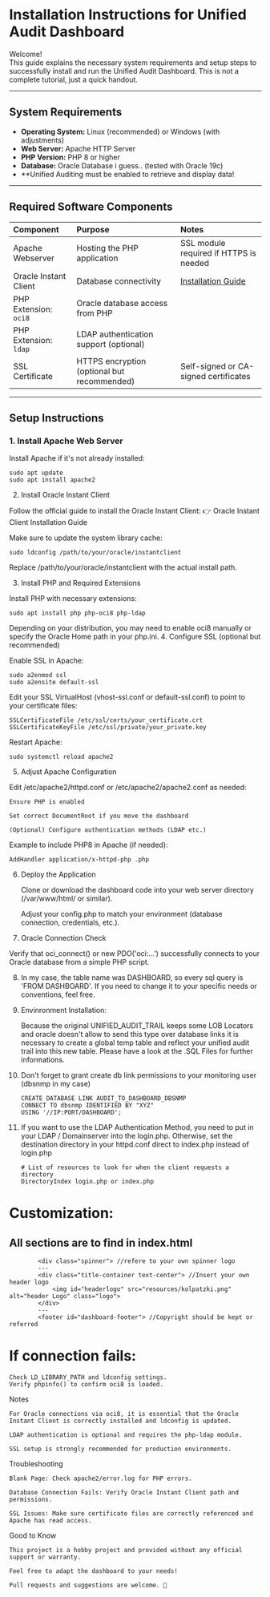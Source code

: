 # Installation Instructions for Unified Audit Dashboard

Welcome!  
This guide explains the necessary system requirements and setup steps to successfully install and run the Unified Audit Dashboard. This is not a complete tutorial, just a quick handout.

---

## System Requirements

- **Operating System:** Linux (recommended) or Windows (with adjustments)
- **Web Server:** Apache HTTP Server
- **PHP Version:** PHP 8 or higher
- **Database:** Oracle Database i guess.. (tested with Oracle 19c)
- **Unified Auditing must be enabled to retrieve and display data!

---

## Required Software Components

| Component | Purpose | Notes |
|:---|:---|:---|
| Apache Webserver | Hosting the PHP application | SSL module required if HTTPS is needed |
| Oracle Instant Client | Database connectivity | [Installation Guide](https://oracle-base.com/articles/misc/oracle-instant-client-installation) |
| PHP Extension: `oci8` | Oracle database access from PHP | |
| PHP Extension: `ldap` | LDAP authentication support (optional) | |
| SSL Certificate | HTTPS encryption (optional but recommended) | Self-signed or CA-signed certificates |

---

## Setup Instructions

### 1. Install Apache Web Server
Install Apache if it's not already installed:

    sudo apt update
    sudo apt install apache2

2. Install Oracle Instant Client

Follow the official guide to install the Oracle Instant Client: 👉 Oracle Instant Client Installation Guide

Make sure to update the system library cache:

    sudo ldconfig /path/to/your/oracle/instantclient

Replace /path/to/your/oracle/instantclient with the actual install path.

3. Install PHP and Required Extensions

Install PHP with necessary extensions:

    sudo apt install php php-oci8 php-ldap

Depending on your distribution, you may need to enable oci8 manually or specify the Oracle Home path in your php.ini.
4. Configure SSL (optional but recommended)

Enable SSL in Apache:

    sudo a2enmod ssl
    sudo a2ensite default-ssl

Edit your SSL VirtualHost (vhost-ssl.conf or default-ssl.conf) to point to your certificate files:

    SSLCertificateFile /etc/ssl/certs/your_certificate.crt
    SSLCertificateKeyFile /etc/ssl/private/your_private.key

Restart Apache:

    sudo systemctl reload apache2

5. Adjust Apache Configuration

Edit /etc/apache2/httpd.conf or /etc/apache2/apache2.conf as needed:

    Ensure PHP is enabled

    Set correct DocumentRoot if you move the dashboard

    (Optional) Configure authentication methods (LDAP etc.)

Example to include PHP8 in Apache (if needed):

    AddHandler application/x-httpd-php .php

6. Deploy the Application

   Clone or download the dashboard code into your web server directory (/var/www/html/ or similar).

   Adjust your config.php to match your environment (database connection, credentials, etc.).
   

8. Oracle Connection Check

Verify that oci_connect() or new PDO('oci:...') successfully connects to your Oracle database from a simple PHP script.

8. In my case, the table name was DASHBOARD, so every sql query is 'FROM DASHBOARD'. If you need to change it to your specific needs or conventions, feel free.

9. Envinronment Installation: 

   Because the original UNIFIED_AUDIT_TRAIL keeps some LOB Locators and oracle doesn't allow to send this type over database links it is necessary to create a global temp table and reflect your unified audit trail into this new table.
   Please have a look at the .SQL Files for further informations.

11. Don't forget to grant create db link permissions to your monitoring user (dbsnmp in my case)

        CREATE DATABASE LINK AUDIT_TO_DASHBOARD_DBSNMP
        CONNECT TO dbsnmp IDENTIFIED BY "XYZ"
        USING '//IP:PORT/DASHBOARD';

12. If you want to use the LDAP Authentication Method, you need to put in your LDAP / Domainserver into the login.php. Otherwise, set the destination directory in your httpd.conf direct to index.php instead of login.php

        # List of resources to look for when the client requests a directory
        DirectoryIndex login.php or index.php


# Customization:
## All sections are to find in index.html

            <div class="spinner"> //refere to your own spinner logo
            ---
            <div class="title-container text-center"> //Insert your own header logo
                <img id="headerlogo" src="resources/kolpatzki.png" alt="header Logo" class="logo">
            </div>
            ---
            <footer id="dashboard-footer"> //Copyright should be kept or referred 
        



# If connection fails:

    Check LD_LIBRARY_PATH and ldconfig settings.
    Verify phpinfo() to confirm oci8 is loaded.


Notes

    For Oracle connections via oci8, it is essential that the Oracle Instant Client is correctly installed and ldconfig is updated.

    LDAP authentication is optional and requires the php-ldap module.

    SSL setup is strongly recommended for production environments.

Troubleshooting

    Blank Page: Check apache2/error.log for PHP errors.

    Database Connection Fails: Verify Oracle Instant Client path and permissions.

    SSL Issues: Make sure certificate files are correctly referenced and Apache has read access.
    

Good to Know

    This project is a hobby project and provided without any official support or warranty.

    Feel free to adapt the dashboard to your needs!

    Pull requests and suggestions are welcome. 🚀
